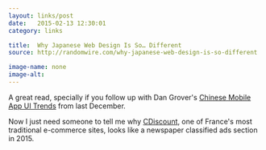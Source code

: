 ```yaml
---
layout: links/post
date:   2015-02-13 12:30:01
category: links

title:  Why Japanese Web Design Is So… Different
source: http://randomwire.com/why-japanese-web-design-is-so-different

image-name: none 
image-alt:
---
```


A great read, specially if you follow up with Dan Grover's [Chinese Mobile App UI Trends](http://dangrover.com/blog/2014/12/01/chinese-mobile-app-ui-trends.html) from last December.

Now I just need someone to tell me why [CDiscount](http://www.cdiscount.com/), one of France's most traditional e-commerce sites, looks like a newspaper classified ads section in 2015.
